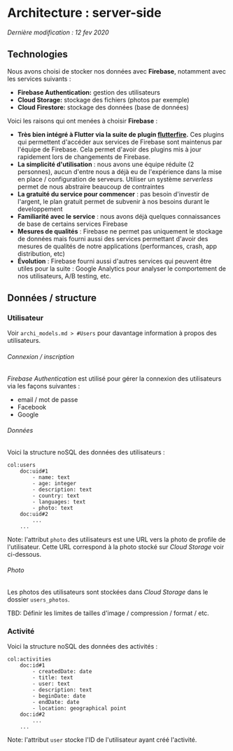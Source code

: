 # Architecture : server-side
*Dernière modification : 12 fev 2020*


## Technologies
Nous avons choisi de stocker nos données avec **Firebase**, notamment avec les services suivants :

- **Firebase Authentication:** gestion des utilisateurs
- **Cloud Storage:** stockage des fichiers (photos par exemple)
- **Cloud Firestore:** stockage des données (base de données)

Voici les raisons qui ont menées à choisir **Firebase** :
- **Très bien intégré à Flutter via la suite de plugin [flutterfire](https://github.com/FirebaseExtended/flutterfire).** Ces plugins qui permettent d'accéder aux services de Firebase sont maintenus par l'équipe de Firebase. Cela permet d'avoir des plugins mis à jour rapidement lors de changements de Firebase.
- **La simplicité d'utilisation** : nous avons une équipe réduite (2 personnes), aucun d'entre nous a déjà eu de l'expérience dans la mise en place / configuration de serveurs. Utiliser un système *serverless* permet de nous abstraire beaucoup de contraintes
- **La gratuité du service pour commencer** : pas besoin d'investir de l'argent, le plan gratuit permet de subvenir à nos besoins durant le developpement
- **Familiarité avec le service** : nous avons déjà quelques connaissances de base de certains services Firebase
- **Mesures de qualités** : Firebase ne permet pas uniquement le stockage de données mais fourni aussi des services permettant d'avoir des mesures de qualités de notre applications (performances, crash, app distribution, etc)
- **Évolution** : Firebase fourni aussi d'autres services qui peuvent être utiles pour la suite : Google Analytics pour analyser le comportement de nos utilisateurs, A/B testing, etc.

## Données / structure
### Utilisateur
Voir `archi_models.md > #Users` pour davantage information à propos des utilisateurs.
###### Connexion / inscription
*Firebase Authentication* est utilisé pour gérer la connexion des utilisateurs via les façons suivantes :
- email / mot de passe
- Facebook
- Google

###### Données
Voici la structure noSQL des données des utilisateurs :
```
col:users
    doc:uid#1
        - name: text
        - age: integer
        - description: text
        - country: text
        - languages: text
        - photo: text        
    doc:uid#2
        ...
    ...
```
Note: l'attribut `photo` des utilisateurs est une URL vers la photo de profile de l'utilisateur. Cette URL correspond à la photo stocké sur *Cloud Storage* voir ci-dessous.

###### Photo

Les photos des utilisateurs sont stockées dans *Cloud Storage* dans le dossier `users_photos`.

TBD: Définir les limites de tailles d'image / compression / format / etc.



### Activité

Voici la structure noSQL des données des activités :

```
col:activities
    doc:id#1
        - createdDate: date
        - title: text
        - user: text
        - description: text
        - beginDate: date
        - endDate: date
        - location: geographical point        
    doc:id#2
        ...
    ...
```
Note: l'attribut `user` stocke l'ID de l'utilisateur ayant créé l'activité.











<!--  -->
